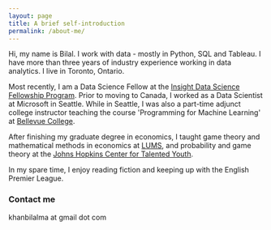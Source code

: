 ```yaml
---
layout: page
title: A brief self-introduction
permalink: /about-me/
---
```


Hi, my name is Bilal. I work with data - mostly in Python, SQL and Tableau. I have more than three years of industry experience working in data analytics. I live in Toronto, Ontario.

Most recently, I am a Data Science Fellow at the [Insight Data Science Fellowship Program](https://insightfellows.com/data-science). Prior to moving to Canada, I worked as a Data Scientist at Microsoft in Seattle. While in Seattle, I was also a part-time adjunct college instructor teaching the course 'Programming for Machine Learning' at [Bellevue College](https://www.bellevuecollege.edu/).

After finishing my graduate degree in economics, I taught game theory and mathematical methods in economics at [LUMS](https://www.lums.edu.pk/), and probability and game theory at the [Johns Hopkins Center for Talented Youth](https://cty.jhu.edu/).

In my spare time, I enjoy reading fiction and keeping up with the English Premier League.

### Contact me

khanbilalma at gmail dot com
